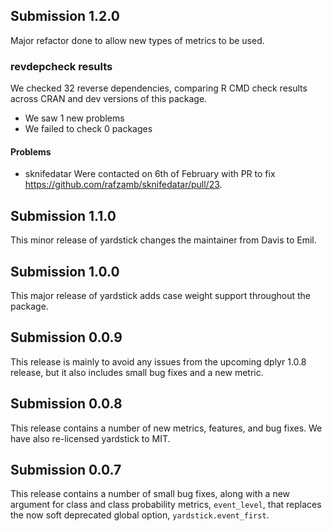 ## Submission 1.2.0

Major refactor done to allow new types of metrics to be used.

### revdepcheck results

We checked 32 reverse dependencies, comparing R CMD check results across CRAN and dev versions of this package.

 * We saw 1 new problems
 * We failed to check 0 packages

#### Problems

* sknifedatar
  Were contacted on 6th of February with PR to fix https://github.com/rafzamb/sknifedatar/pull/23.

## Submission 1.1.0

This minor release of yardstick changes the maintainer from Davis to Emil.

## Submission 1.0.0

This major release of yardstick adds case weight support throughout the package.

## Submission 0.0.9

This release is mainly to avoid any issues from the upcoming dplyr 1.0.8
release, but it also includes small bug fixes and a new metric.

## Submission 0.0.8

This release contains a number of new metrics, features, and bug fixes. We
have also re-licensed yardstick to MIT.

## Submission 0.0.7

This release contains a number of small bug fixes, along with a new argument
for class and class probability metrics, `event_level`, that replaces the
now soft deprecated global option, `yardstick.event_first`.
